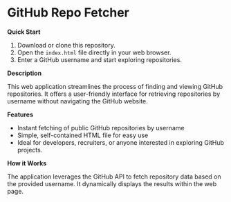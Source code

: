 # GitHub Repo Fetcher

**Quick Start**

1. Download or clone this repository.
2. Open the `index.html` file directly in your web browser.
3. Enter a GitHub username and start exploring repositories.

**Description**

This web application streamlines the process of finding and viewing GitHub repositories. It offers a user-friendly interface for retrieving repositories by username without navigating the GitHub website.

**Features**

* Instant fetching of public GitHub repositories by username
* Simple, self-contained HTML file for easy use
* Ideal for developers, recruiters, or anyone interested in exploring GitHub projects. 

**How it Works**

The application leverages the GitHub API to fetch repository data based on the provided username. It dynamically displays the results within the web page.
